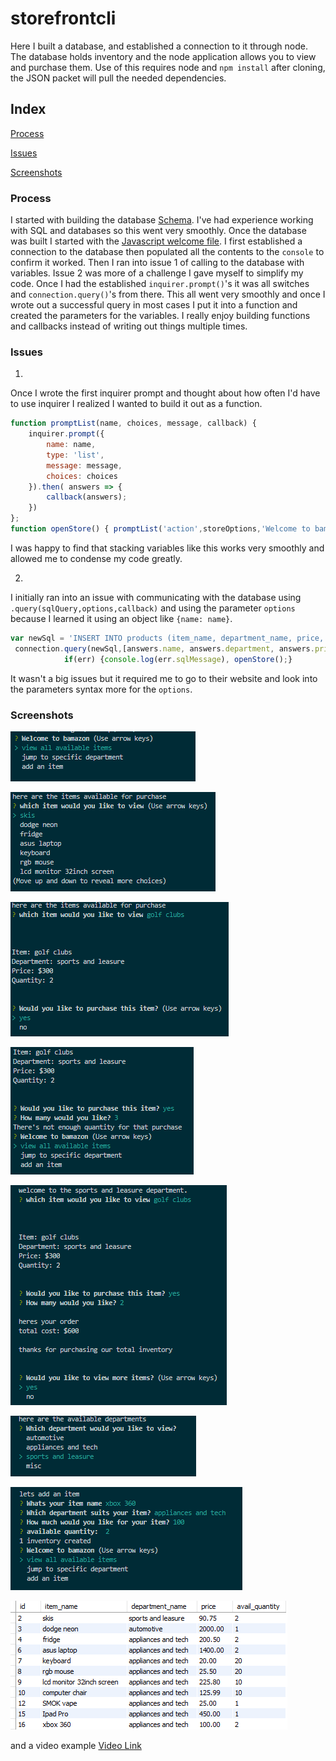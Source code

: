 # storefrontcli
Here I built a database, and established a connection to it through node.
The database holds inventory and the node application allows you to view and purchase them.
Use of this requires node and `npm install` after cloning, the JSON packet will pull the needed dependencies.

## Index
[Process](#Process)

[Issues](#Issues)

[Screenshots](#Screenshots)

### Process
I started with building the database [Schema](schema.sql). 
I've had experience working with SQL and databases so this went very smoothly. 
Once the database was built I started with the [Javascript welcome file](welcome.js).
I first established a connection to the database then populated all the contents to the `console` to confirm it worked.
Then I ran into issue 1 of calling to the database with variables. 
Issue 2 was more of a challenge I gave myself to simplify my code. 
Once I had the established `inquirer.prompt()`'s it was all switches and `connection.query()`'s from there.
This all went very smoothly and once I wrote out a successful query in most cases I put it into a function and created the parameters for the variables. 
I really enjoy building functions and callbacks instead of writing out things multiple times.


### Issues
1. 
Once I wrote the first inquirer prompt and thought about how often I'd have to use inquirer I realized I wanted to build it out as a function.
```js
function promptList(name, choices, message, callback) {
    inquirer.prompt({
        name: name,
        type: 'list',
        message: message,
        choices: choices
    }).then( answers => {
        callback(answers);
    })
};
function openStore() { promptList('action',storeOptions,'Welcome to bamazon',returnPrompt); };
```
I was happy to find that stacking variables like this works very smoothly and allowed me to condense my code greatly. 

2. 
I initially ran into an issue with communicating with the database using `.query(sqlQuery,options,callback)` and using the parameter `options` because I learned it using an object like `{name: name}`.
```js
var newSql = 'INSERT INTO products (item_name, department_name, price, avail_quantity) VALUES (?,?,?,?)';
 connection.query(newSql,[answers.name, answers.department, answers.price, answers.quantity], (err,res) =>{
            if(err) {console.log(err.sqlMessage), openStore();}
```
It wasn't a big issues but it required me to go to their website and look into the parameters syntax more for the `options`.  


### Screenshots
![Start](examples/homescreen.PNG)

![Items View](examples/itemsView.PNG)

![Selected Item](examples/selected.PNG)

![Purchase Fail](examples/purchaseFail.PNG)

![Purchase Success](examples/purchaseSuccess.PNG)

![Department View](examples/departments.PNG)

![Add an Item](examples/addItem.PNG)

![Database Table](examples/database.PNG)

and a video example
[Video Link](examples/example.webm)

